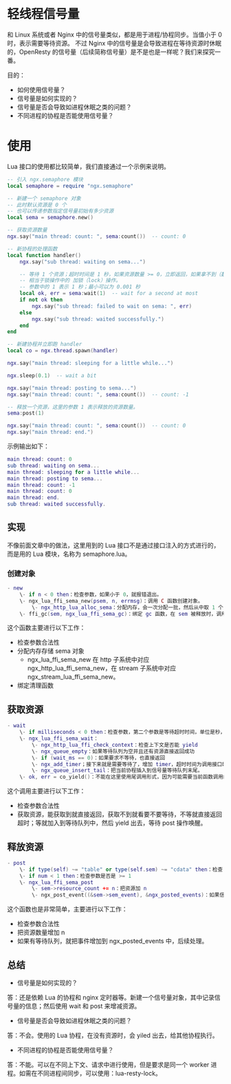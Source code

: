 # 轻线程信号量

和 Linux 系统或者 Nginx 中的信号量类似，都是用于进程/协程同步。当值小于 0 时，表示需要等待资源。
不过 Nginx 中的信号量是会导致进程在等待资源时休眠的，OpenResty 的信号量（后续简称信号量）是不是也是一样呢？我们来探究一番。

目的：

- 如何使用信号量？
- 信号量是如何实现的？
- 信号量是否会导致如进程休眠之类的问题？
- 不同进程的协程是否能使用信号量？

# 使用

Lua 接口的使用都比较简单，我们直接通过一个示例来说明。

```lua
-- 引入 ngx.semaphore 模块
local semaphore = require "ngx.semaphore"

-- 新建一个 semaphore 对象
-- 此时默认资源是 0 个
-- 也可以传递参数指定信号量初始有多少资源
local sema = semaphore.new()

-- 获取资源数量
ngx.say("main thread: count: ", sema:count())  -- count: 0

-- 新协程的处理函数
local function handler()
    ngx.say("sub thread: waiting on sema...")

    -- 等待 1 个资源；超时时间是 1 秒，如果资源数量 >= 0，立即返回，如果拿不到（数量 < 0），会 yield。
    -- 相当于锁操作中的 加锁（lock）操作。
    -- 参数中的 1 表示 1 秒；最小可以为 0.001 秒
    local ok, err = sema:wait(1)  -- wait for a second at most
    if not ok then
        ngx.say("sub thread: failed to wait on sema: ", err)
    else
        ngx.say("sub thread: waited successfully.")
    end
end

-- 新建协程并立即跑 handler
local co = ngx.thread.spawn(handler)

ngx.say("main thread: sleeping for a little while...")

ngx.sleep(0.1)  -- wait a bit

ngx.say("main thread: posting to sema...")
ngx.say("main thread: count: ", sema:count())  -- count: -1

-- 释放一个资源，这里的参数 1 表示释放的资源数量。
sema:post(1)

ngx.say("main thread: count: ", sema:count())  -- count: 0
ngx.say("main thread: end.")
```

示例输出如下：

```lua
main thread: count: 0
sub thread: waiting on sema...
main thread: sleeping for a little while...
main thread: posting to sema...
main thread: count: -1
main thread: count: 0
main thread: end.
sub thread: waited successfully.
```

## 实现

不像前面文章中的做法，这里用到的 Lua 接口不是通过接口注入的方式进行的，而是用的 Lua 模块，名称为 semaphore.lua。

### 创建对象

```lua
- new
    \- if n < 0 then：检查参数，如果小于 0，就报错退出。
    \- ngx_lua_ffi_sema_new(psem, n, errmsg)：调用 C 函数创建对象。
        \- ngx_http_lua_alloc_sema：分配内存，会一次分配一批，然后从中取 1 个，其他的放着后续能快速取，不用每次都分配。
    \- ffi_gc(sem, ngx_lua_ffi_sema_gc)：绑定 gc 函数，在 sem 被释放时，调用 gc 函数。
```

这个函数主要进行以下工作：

- 检查参数合法性
- 分配内存存储 sema 对象
    - ngx_lua_ffi_sema_new 在 http 子系统中对应 ngx_http_lua_ffi_sema_new，在 stream 子系统中对应 ngx_stream_lua_ffi_sema_new。
- 绑定清理函数

## 获取资源

```lua
- wait
    \- if milliseconds < 0 then：检查参数，第二个参数是等待超时时间，单位是秒，最小支持 0.001 秒，也就是 1 毫秒。
    \- ngx_lua_ffi_sema_wait：
        \- ngx_http_lua_ffi_check_context：检查上下文是否能 yield
        \- ngx_queue_empty：如果等待队列为空并且还有资源直接返回成功
        \- if (wait_ms == 0)：如果要求不等待，也直接返回
        \- ngx_add_timer；接下来就是需要等待了，增加 timer，超时时间为调用接口时指定的时间。
        \- ngx_queue_insert_tail：把当前协程插入到信号量等待队列末尾。
    \- ok, err = co_yield()：不能在这里使用尾调用形式，因为可能需要当前函数调用的激活记录来保存对信号量对象的引用，以防止它过早地被 GC 处理。
```

这个调用主要进行以下工作：

- 检查参数合法性
- 获取资源，能获取到就直接返回，获取不到就看要不要等待，不等就直接返回超时；等就加入到等待队列中，然后 yield 出去，等待 post 操作唤醒。

## 释放资源

```lua
- post
    \- if type(self) ~= "table" or type(self.sem) ~= "cdata" then：检查 self 对象
    \- if num < 1 then：检查参数是否是 >= 1
    \- ngx_lua_ffi_sema_post
        \- sem->resource_count += n：把资源加 n
        \- ngx_post_event((&sem->sem_event), &ngx_posted_events)：如果信号量中的等待队列不为空，就把事件加到全局的 ngx_posted_events 队列中，在后续的事件循环中进行唤醒新的协程。
```

这个函数也是非常简单，主要进行以下工作：

- 检查参数合法性
- 把资源数量增加 n
- 如果有等待队列，就把事件增加到 ngx_posted_events 中，后续处理。

## 总结

- 信号量是如何实现的？

答：还是依赖 Lua 的协程和 nginx 定时器等。新建一个信号量对象，其中记录信号量的信息；然后使用 wait 和 post 来增减资源。

- 信号量是否会导致如进程休眠之类的问题？

答：不会。使用的 Lua 协程，在没有资源时，会 yiled 出去，给其他协程执行。

- 不同进程的协程是否能使用信号量？

答：不能。可以在不同上下文、请求中进行使用，但是要求是同一个 worker 进程。如需在不同进程间同步，可以使用：lua-resty-lock。
